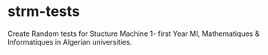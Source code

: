 # strm-tests
Create Random tests for Stucture Machine 1- first Year MI, Mathematiques &amp; Informatiques in Algerian universities.
